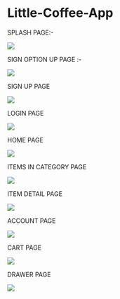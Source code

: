 # Little-Coffee-App

SPLASH PAGE:-


<a href="https://deepgandhi.000webhostapp.com/little_coffee_place_ss/splash_screen.jpg"><img src="https://deepgandhi.000webhostapp.com/little_coffee_place_ss/splash_screen.jpg" ></a>


SIGN OPTION UP PAGE :-


<a href="https://deepgandhi.000webhostapp.com/little_coffee_place_ss/signup_page.jpg"><img src="https://deepgandhi.000webhostapp.com/little_coffee_place_ss/signup_page.jpg" ></a>


SIGN UP PAGE


<a href="https://deepgandhi.000webhostapp.com/little_coffee_place_ss/signup.jpg"><img src="https://deepgandhi.000webhostapp.com/little_coffee_place_ss/signup.jpg" ></a>


LOGIN PAGE


<a href="https://deepgandhi.000webhostapp.com/little_coffee_place_ss/login_page.jpg"><img src="https://deepgandhi.000webhostapp.com/little_coffee_place_ss/login_page.jpg" ></a>


HOME PAGE

<a href="https://deepgandhi.000webhostapp.com/little_coffee_place_ss/homepage.jpg"><img src="https://deepgandhi.000webhostapp.com/little_coffee_place_ss/homepage.jpg" ></a>


ITEMS IN CATEGORY PAGE

<a href="https://deepgandhi.000webhostapp.com/little_coffee_place_ss/items_in_category_page.jpg"><img src="https://deepgandhi.000webhostapp.com/little_coffee_place_ss/items_in_category_page.jpg" ></a>


ITEM DETAIL PAGE

<a href="https://deepgandhi.000webhostapp.com/little_coffee_place_ss/product_detail_page.jpg"><img src="https://deepgandhi.000webhostapp.com/little_coffee_place_ss/product_detail_page.jpg" ></a>


ACCOUNT PAGE

<a href="https://deepgandhi.000webhostapp.com/little_coffee_place_ss/account_page.PNG"><img src="https://deepgandhi.000webhostapp.com/little_coffee_place_ss/account_page.PNG" ></a>


CART PAGE

<a href="https://deepgandhi.000webhostapp.com/little_coffee_place_ss/cart_page.PNG"><img src="https://deepgandhi.000webhostapp.com/little_coffee_place_ss/cart_page.PNG" ></a>


DRAWER PAGE

<a href="https://deepgandhi.000webhostapp.com/little_coffee_place_ss/drawer_page.jpg"><img src="https://deepgandhi.000webhostapp.com/little_coffee_place_ss/drawer_page.jpg" ></a>
